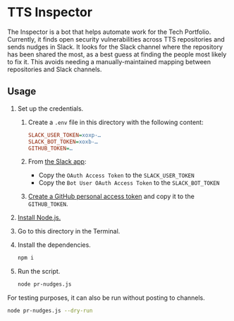 # TTS Inspector

The Inspector is a bot that helps automate work for the Tech Portfolio. Currently, it finds open security vulnerabilities across TTS repositories and sends nudges in Slack. It looks for the Slack channel where the repository has been shared the most, as a best guess at finding the people most likely to fix it. This avoids needing a manually-maintained mapping between repositories and Slack channels.

## Usage

1. Set up the credentials.

   1. Create a `.env` file in this directory with the following content:

      ```ini
      SLACK_USER_TOKEN=xoxp-…
      SLACK_BOT_TOKEN=xoxb-…
      GITHUB_TOKEN=…
      ```

   1. From [the Slack app](https://api.slack.com/apps/A01B3MX46JC/install-on-team):
      - Copy the `OAuth Access Token` to the `SLACK_USER_TOKEN`
      - Copy the `Bot User OAuth Access Token` to the `SLACK_BOT_TOKEN`
   1. [Create a GitHub personal access token](https://github.com/settings/tokens) and copy it to the `GITHUB_TOKEN`.

1. [Install Node.js.](https://nodejs.org/en/download/package-manager/#macos)
1. Go to this directory in the Terminal.
1. Install the dependencies.

   ```sh
   npm i
   ```

1. Run the script.

   ```sh
   node pr-nudges.js
   ```

For testing purposes, it can also be run without posting to channels.

```sh
node pr-nudges.js --dry-run
```
